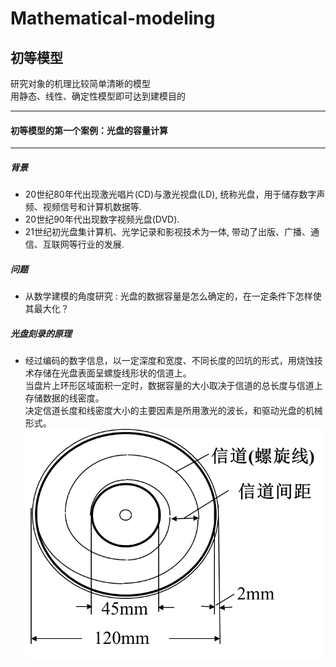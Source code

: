 # Mathematical-modeling

## 初等模型
研究对象的机理比较简单清晰的模型 <br>
用静态、线性、确定性模型即可达到建模目的
- - -
#### 初等模型的第一个案例：光盘的容量计算
***
##### 背景
- 20世纪80年代出现激光唱片(CD)与激光视盘(LD), 统称光盘，用于储存数字声频、视频信号和计算机数据等. 
- 20世纪90年代出现数字视频光盘(DVD). 
- 21世纪初光盘集计算机、光学记录和影视技术为一体, 带动了出版、广播、通信、互联网等行业的发展. 

##### 问题
- 从数学建模的角度研究 : 光盘的数据容量是怎么确定的，在一定条件下怎样使其最大化？

##### 光盘刻录的原理
- 经过编码的数字信息，以一定深度和宽度、不同长度的凹坑的形式，用烧蚀技术存储在光盘表面呈螺旋线形状的信道上。<br>
当盘片上环形区域面积一定时，数据容量的大小取决于信道的总长度与信道上存储数据的线密度。<br>
决定信道长度和线密度大小的主要因素是所用激光的波长，和驱动光盘的机械形式。<br>
![光盘模型](https://github.com/littlelion-learningcode/Mathematical-modeling/blob/master/Disc%20capacity%20calculation/Logo/logo1.png)




